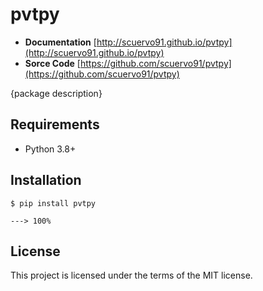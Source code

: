 # pvtpy

+ **Documentation** [http://scuervo91.github.io/pvtpy](http://scuervo91.github.io/pvtpy)
+ **Sorce Code** [https://github.com/scuervo91/pvtpy](https://github.com/scuervo91/pvtpy)

{package description}


## Requirements

+ Python 3.8+ 


## Installation


```console
$ pip install pvtpy

---> 100%
```


## License

This project is licensed under the terms of the MIT license.